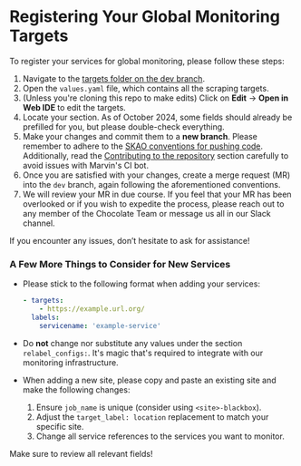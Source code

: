 # Registering Your Global Monitoring Targets

To register your services for global monitoring, please follow these steps:

1. Navigate to the [targets folder on the dev branch](https://gitlab.com/ska-telescope/src/deployments/chsrc/ska-src-chsrc-services-cd/-/tree/dev/apps/kube-prometheus-stack/overlays/dev/targets).
2. Open the `values.yaml` file, which contains all the scraping targets.
3. (Unless you're cloning this repo to make edits) Click on **Edit** &rarr; **Open in Web IDE** to edit the targets.
4. Locate your section. As of October 2024, some fields should already be prefilled for you, but please double-check everything.
5. Make your changes and commit them to a **new branch**. Please remember to adhere to the [SKAO conventions for pushing code](https://developer.skatelescope.org/en/latest/howto/push_branch.html#push-code-branch). Additionally, read the [Contributing to the repository](repo.md) section carefully to avoid issues with Marvin's CI bot.
6. Once you are satisfied with your changes, create a merge request (MR) into the `dev` branch, again following the aforementioned conventions.
7. We will review your MR in due course. If you feel that your MR has been overlooked or if you wish to expedite the process, please reach out to any member of the Chocolate Team or message us all in our Slack channel.

If you encounter any issues, don’t hesitate to ask for assistance!

### A Few More Things to Consider for New Services
- Please stick to the following format when adding your services:

    ```yaml
    - targets:
        - https://example.url.org/
      labels:
        servicename: 'example-service'
    ```
- Do **not** change nor substitute any values under the section `relabel_configs:`. It's magic that's required to integrate with our monitoring infrastructure.

- When adding a new site, please copy and paste an existing site and make the following changes:

    1. Ensure `job_name` is unique (consider using `<site>-blackbox`).
    2. Adjust the `target_label: location` replacement to match your specific site.
    3. Change all service references to the services you want to monitor.
  
Make sure to review all relevant fields!
